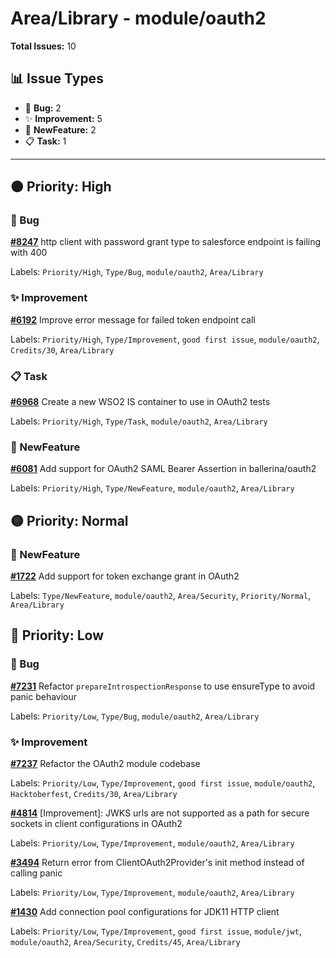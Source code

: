 # Area/Library - module/oauth2

**Total Issues:** 10

## 📊 Issue Types

- 🐛 **Bug:** 2
- ✨ **Improvement:** 5
- 🚀 **NewFeature:** 2
- 📋 **Task:** 1

---

## 🟠 Priority: High

### 🐛 Bug

**[#8247](https://github.com/ballerina-platform/ballerina-library/issues/8247)** http client with password grant type to salesforce endpoint is failing with 400

Labels: `Priority/High`, `Type/Bug`, `module/oauth2`, `Area/Library`

### ✨ Improvement

**[#6192](https://github.com/ballerina-platform/ballerina-library/issues/6192)** Improve error message for failed token endpoint call

Labels: `Priority/High`, `Type/Improvement`, `good first issue`, `module/oauth2`, `Credits/30`, `Area/Library`

### 📋 Task

**[#6968](https://github.com/ballerina-platform/ballerina-library/issues/6968)** Create a new WSO2 IS container to use in OAuth2 tests

Labels: `Priority/High`, `Type/Task`, `module/oauth2`, `Area/Library`

### 🚀 NewFeature

**[#6081](https://github.com/ballerina-platform/ballerina-library/issues/6081)** Add support for OAuth2 SAML Bearer Assertion in ballerina/oauth2

Labels: `Priority/High`, `Type/NewFeature`, `module/oauth2`, `Area/Library`

## 🟡 Priority: Normal

### 🚀 NewFeature

**[#1722](https://github.com/ballerina-platform/ballerina-library/issues/1722)** Add support for token exchange grant in OAuth2

Labels: `Type/NewFeature`, `module/oauth2`, `Area/Security`, `Priority/Normal`, `Area/Library`

## 🔵 Priority: Low

### 🐛 Bug

**[#7231](https://github.com/ballerina-platform/ballerina-library/issues/7231)** Refactor `prepareIntrospectionResponse` to use ensureType to avoid panic behaviour

Labels: `Priority/Low`, `Type/Bug`, `module/oauth2`, `Area/Library`

### ✨ Improvement

**[#7237](https://github.com/ballerina-platform/ballerina-library/issues/7237)** Refactor the OAuth2 module codebase

Labels: `Priority/Low`, `Type/Improvement`, `good first issue`, `module/oauth2`, `Hacktoberfest`, `Credits/30`, `Area/Library`

**[#4814](https://github.com/ballerina-platform/ballerina-library/issues/4814)** [Improvement]: JWKS urls are not supported as a path for secure sockets in client configurations in OAuth2 

Labels: `Priority/Low`, `Type/Improvement`, `module/oauth2`, `Area/Library`

**[#3494](https://github.com/ballerina-platform/ballerina-library/issues/3494)** Return error from ClientOAuth2Provider's init method instead of calling panic

Labels: `Priority/Low`, `Type/Improvement`, `module/oauth2`, `Area/Library`

**[#1430](https://github.com/ballerina-platform/ballerina-library/issues/1430)** Add connection pool configurations for JDK11 HTTP client 

Labels: `Priority/Low`, `Type/Improvement`, `good first issue`, `module/jwt`, `module/oauth2`, `Area/Security`, `Credits/45`, `Area/Library`

